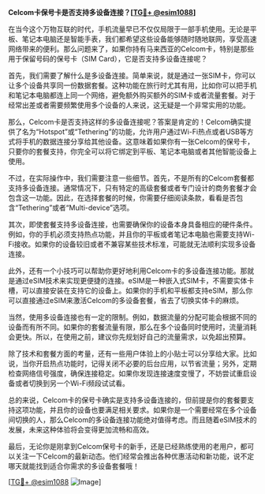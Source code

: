 **Celcom卡保号卡是否支持多设备连接？[[TG💪+ @esim1088](https://t.me/s/esim1088)]**

在当今这个万物互联的时代，手机流量早已不仅仅局限于一部手机使用。无论是平板、笔记本电脑还是智能手表，我们都希望这些设备能够随时随地联网，享受高速网络带来的便利。那么问题来了，如果你持有马来西亚的Celcom卡，特别是那些用于保留号码的保号卡（SIM Card），它是否支持多设备连接呢？

首先，我们需要了解什么是多设备连接。简单来说，就是通过一张SIM卡，你可以让多个设备共享同一份数据套餐。这种功能在旅行时尤其有用，比如你可以把手机和笔记本电脑都连上同一个网络，避免额外购买额外的SIM卡或者流量套餐。对于经常出差或者需要频繁使用多个设备的人来说，这无疑是一个非常实用的功能。

那么，Celcom卡是否支持这样的多设备连接呢？答案是肯定的！Celcom确实提供了名为“Hotspot”或“Tethering”的功能，允许用户通过Wi-Fi热点或者USB等方式将手机的数据连接分享给其他设备。这意味着如果你有一张Celcom的保号卡，只要你的套餐支持，你完全可以将它绑定到平板、笔记本电脑或者其他智能设备上使用。

不过，在实际操作中，我们需要注意一些细节。首先，不是所有的Celcom套餐都支持多设备连接。通常情况下，只有特定的高级套餐或者专门设计的商务套餐才会包含这一功能。因此，在选择套餐的时候，你需要仔细阅读条款，看看是否包含“Tethering”或者“Multi-device”选项。

其次，即使套餐支持多设备连接，也需要确保你的设备本身具备相应的硬件条件。例如，你的手机必须支持热点功能，并且你的平板或者笔记本电脑也需要支持Wi-Fi接收。如果你的设备较旧或者不兼容某些技术标准，可能就无法顺利实现多设备连接。

此外，还有一个小技巧可以帮助你更好地利用Celcom卡的多设备连接功能。那就是通过eSIM技术来实现更便捷的连接。eSIM是一种嵌入式SIM卡，不需要实体卡槽，可以直接安装在支持它的设备上。如果你的手机和平板都支持eSIM，那么你可以直接通过eSIM来激活Celcom的多设备套餐，省去了切换实体卡的麻烦。

当然，使用多设备连接也有一定的限制。例如，数据流量的分配可能会根据不同的设备而有所不同。如果你的套餐流量有限，那么在多个设备同时使用时，流量消耗会更快。所以，在使用之前，建议你先规划好自己的流量需求，以免超出预算。

除了技术和套餐方面的考量，还有一些用户体验上的小贴士可以分享给大家。比如说，当你开启热点功能时，记得关闭不必要的后台应用，以节省流量；另外，定期检查网络信号强度，确保连接稳定。如果你发现连接速度变慢了，不妨尝试重启设备或者切换到另一个Wi-Fi频段试试看。

总的来说，Celcom卡的保号卡确实是支持多设备连接的，但前提是你的套餐要支持这项功能，并且你的设备也要满足相关要求。如果你是一个需要经常在多个设备间切换的人，那么Celcom的多设备连接功能绝对值得考虑。而且随着eSIM技术的发展，未来这种体验将会变得更加流畅和高效。

最后，无论你是刚拿到Celcom保号卡的新手，还是已经熟练使用的老用户，都可以关注一下Celcom的最新动态。他们经常会推出各种优惠活动和新功能，说不定哪天就能找到适合你需求的多设备套餐哦！

[[TG💪+ @esim1088](https://t.me/s/esim1088) ![Image](https://i.postimg.cc/4NQfJmqS/Snipaste-2025-05-13-00-14-12.png)]